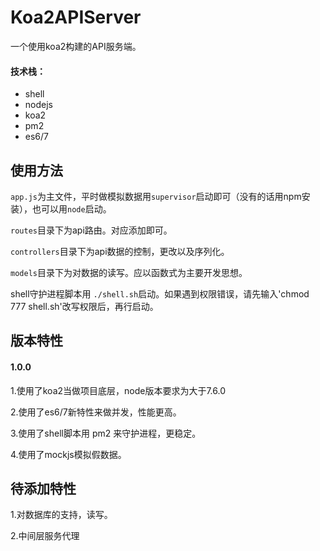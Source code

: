 # Koa2APIServer
一个使用koa2构建的API服务端。
#### 技术栈：
- shell
- nodejs
- koa2
- pm2
- es6/7

## 使用方法
`app.js`为主文件，平时做模拟数据用`supervisor`启动即可（没有的话用npm安装），也可以用`node`启动。

`routes`目录下为api路由。对应添加即可。

`controllers`目录下为api数据的控制，更改以及序列化。

`models`目录下为对数据的读写。应以函数式为主要开发思想。

shell守护进程脚本用 `./shell.sh`启动。如果遇到权限错误，请先输入'chmod 777 shell.sh'改写权限后，再行启动。

## 版本特性
#### 1.0.0
1.使用了koa2当做项目底层，node版本要求为大于7.6.0

2.使用了es6/7新特性来做并发，性能更高。

3.使用了shell脚本用 pm2 来守护进程，更稳定。

4.使用了mockjs模拟假数据。

## 待添加特性
1.对数据库的支持，读写。

2.中间层服务代理


